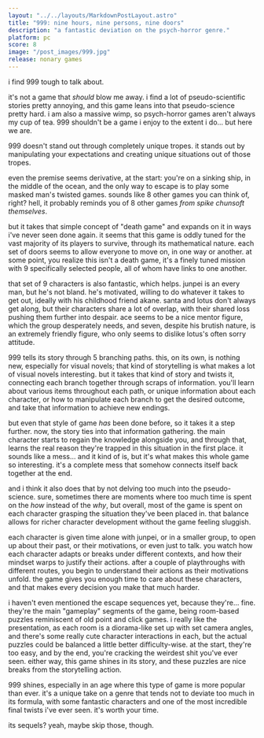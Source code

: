 ```yaml
---
layout: "../../layouts/MarkdownPostLayout.astro"
title: "999: nine hours, nine persons, nine doors"
description: "a fantastic deviation on the psych-horror genre."
platform: pc
score: 8
image: "/post_images/999.jpg"
release: nonary games
---
```

i find 999 tough to talk about.

it's not a game that *should* blow me away. i find a lot of pseudo-scientific stories pretty annoying, and this game leans into that pseudo-science pretty hard. i am also a massive wimp, so psych-horror games aren't always my cup of tea. 999 shouldn't be a game i enjoy to the extent i do... but here we are.

999 doesn't stand out through completely unique tropes. it stands out by manipulating your expectations and creating unique situations out of those tropes.

even the premise seems derivative, at the start: you're on a sinking ship, in the middle of the ocean, and the only way to escape is to play some masked man's twisted games. sounds like 8 other games you can think of, right? hell, it probably reminds you of 8 other games *from spike chunsoft themselves*.

but it takes that simple concept of "death game" and expands on it in ways i've never seen done again. it seems that this game is oddly tuned for the vast majority of its players to survive, through its mathematical nature. each set of doors seems to allow everyone to move on, in one way or another. at some point, you realize this isn't a death game, it's a finely tuned mission with 9 specifically selected people, all of whom have links to one another.

that set of 9 characters is also fantastic, which helps. junpei is an every man, but he's not bland. he's motivated, willing to do whatever it takes to get out, ideally with his childhood friend akane. santa and lotus don't always get along, but their characters share a lot of overlap, with their shared loss pushing them further into despair. ace seems to be a nice mentor figure, which the group desperately needs, and seven, despite his brutish nature, is an extremely friendly figure, who only seems to dislike lotus's often sorry attitude.

999 tells its story through 5 branching paths. this, on its own, is nothing new, especially for visual novels; that kind of storytelling is what makes a lot of visual novels interesting. but it takes that kind of story and twists it, connecting each branch together through scraps of information. you'll learn about various items throughout each path, or unique information about each character, or how to manipulate each branch to get the desired outcome, and take that information to achieve new endings.

but even that style of game *has* been done before, so it takes it a step further. now, the story ties into that information gathering. the main character starts to regain the knowledge alongside you, and through that, learns the real reason they're trapped in this situation in the first place. it sounds like a mess... and it kind of is, but it's what makes this whole game so interesting. it's a complete mess that somehow connects itself back together at the end.

and i think it also does that by not delving too much into the pseudo-science. sure, sometimes there are moments where too much time is spent on the *how* instead of the *why*, but overall, most of the game is spent on each character grasping the situation they've been placed in. that balance allows for richer character development without the game feeling sluggish.

each character is given time alone with junpei, or in a smaller group, to open up about their past, or their motivations, or even just to talk. you watch how each character adapts or breaks under different contexts, and how their mindset warps to justify their actions. after a couple of playthroughs with different routes, you begin to understand their actions as their motivations unfold. the game gives you enough time to care about these characters, and that makes every decision you make that much harder.

i haven't even mentioned the escape sequences yet, because they're... fine. they're the main "gameplay" segments of the game, being room-based puzzles reminiscent of old point and click games. i really like the presentation, as each room is a diorama-like set up with set camera angles, and there's some really cute character interactions in each, but the actual puzzles could be balanced a little better difficulty-wise. at the start, they're too easy, and by the end, you're cracking the weirdest shit you've ever seen. either way, this game shines in its story, and these puzzles are nice breaks from the storytelling action.

999 shines, especially in an age where this type of game is more popular than ever. it's a unique take on a genre that tends not to deviate too much in its formula, with some fantastic characters and one of the most incredible final twists i've ever seen. it's worth your time.

its sequels? yeah, maybe skip those, though.